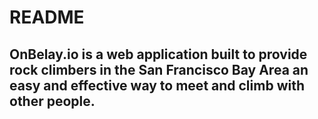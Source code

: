 # README

## OnBelay.io is a web application built to provide rock climbers in the San Francisco Bay Area an easy and effective way to meet and climb with other people.
